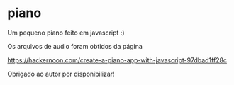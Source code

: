 # piano
Um pequeno piano feito em javascript :)

Os arquivos de audio foram obtidos da página

https://hackernoon.com/create-a-piano-app-with-javascript-97dbad1ff28c

Obrigado ao autor por disponibilizar! 
